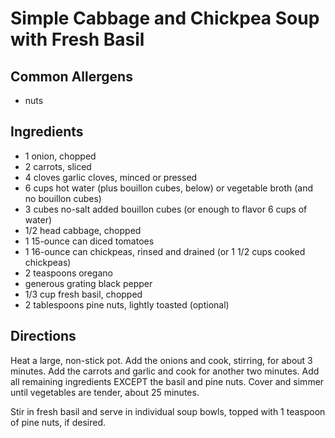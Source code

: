 # Simple Cabbage and Chickpea Soup with Fresh Basil

## Common Allergens
* nuts

## Ingredients
* 1 onion, chopped
* 2 carrots, sliced
* 4 cloves garlic cloves, minced or pressed
* 6 cups hot water (plus bouillon cubes, below) or vegetable broth (and no bouillon cubes)
* 3 cubes no-salt added bouillon cubes (or enough to flavor 6 cups of water)
* 1/2 head cabbage, chopped
* 1 15-ounce can diced tomatoes
* 1 16-ounce can chickpeas, rinsed and drained (or 1 1/2 cups cooked chickpeas)
* 2 teaspoons oregano
* generous grating black pepper
* 1/3 cup fresh basil, chopped
* 2 tablespoons pine nuts, lightly toasted (optional)

## Directions
Heat a large, non-stick pot. Add the onions and cook, stirring, for about 3 minutes. Add the carrots and garlic and cook for another two minutes. Add all remaining ingredients EXCEPT the basil and pine nuts. Cover and simmer until vegetables are tender, about 25 minutes.

Stir in fresh basil and serve in individual soup bowls, topped with 1 teaspoon of pine nuts, if desired.
